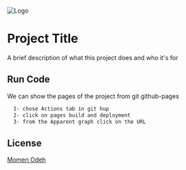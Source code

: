 
![Logo](https://dev-to-uploads.s3.amazonaws.com/uploads/articles/th5xamgrr6se0x5ro4g6.png)


# Project Title

A brief description of what this project does and who it's for


## Run Code

We can show the pages of the project from git github-pages 

```bash
  1- chose Actions tab in git hup
  2- click on pages build and deployment
  3- from the Apparent graph click on the URL
```
    
## License

[Momen Odeh](https://github.com/Momen-Odeh)


